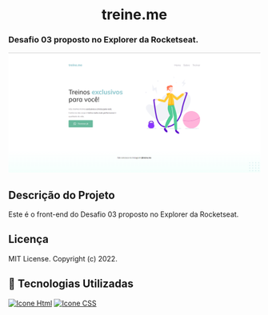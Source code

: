 <h1 align="center">treine.me</h1>
<h3> Desafio 03 proposto no Explorer da Rocketseat.</h3>

![Alt text](image.png)

## Descrição do Projeto

Este é o front-end do Desafio 03 proposto no Explorer da Rocketseat.

## Licença

MIT License.
Copyright (c) 2022.

## 🚀 Tecnologias Utilizadas

[<img height="48px" width="48px" alt="Icone Html" src="https://skillicons.dev/icons?i=html"/>](https://developer.mozilla.org/pt-BR/docs/Web/HTML)
[<img height="48px" width="48px" alt="Icone CSS" src="https://skillicons.dev/icons?i=css"/>](https://developer.mozilla.org/pt-BR/docs/Web/CSS)
